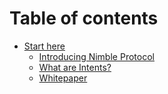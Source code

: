 # Table of contents

* [Start here](README.md)
  * [Introducing Nimble Protocol](intro/introducing-nimble-your-intents-for-web3-satisfaction.md)
  * [What are Intents?](intro/standardize-intents-structured-dsl-and-intent-llms.md)
  * [Whitepaper](intro/whitepaper.md)
